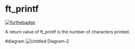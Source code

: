 # ft_printf

[![forthebadge](https://forthebadge.com/images/badges/made-with-c.svg)](https://forthebadge.com)

A return value of ft_printf is the number of characters printed.

#diagram
![Untitled Diagram-2](https://user-images.githubusercontent.com/73845925/156936771-ba44ea02-8823-4ddc-90f8-c1a635cc0c42.png)
